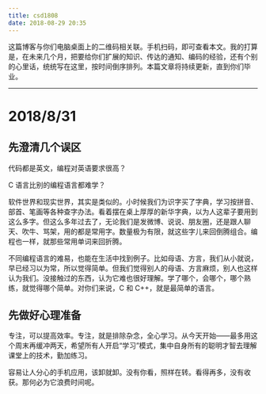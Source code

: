 ```yaml
---
title: csd1808
date: 2018-08-29 20:35
---
```


这篇博客与你们电脑桌面上的二维码相关联。手机扫码，即可查看本文。我的打算是，在未来几个月，把要给你们扩展的知识、传达的通知、编码的经验，还有个别的心里话，统统写在这里，按时间倒序排列。本篇文章将持续更新，直到你们毕业。

<!-- more -->

---

# 2018/8/31

## 先澄清几个误区

代码都是英文，编程对英语要求很高？

C 语言比别的编程语言都难学？

软件世界和现实世界，其实是类似的。小时候我们为识字买了字典，学习按拼音、部首、笔画等各种查字办法。看着摆在桌上厚厚的新华字典，以为人这辈子要用到这么多字。但这么多年过去了，无论我们是发微博、说说、朋友圈，还是跟人聊天、吹牛、骂架，用的都是常用字。数量极为有限，就这些字儿来回倒腾组合。编程也一样，就那些常用单词来回折腾。

不同编程语言的难易，也能在生活中找到例子。比如母语、方言，我们从小就说，早已经习以为常，所以觉得简单。但我们觉得别人的母语、方言麻烦，别人也这样认为我们。没接触过的东西，认为它难也很好理解。学了哪个，会哪个，哪个熟练，就觉得哪个简单。对你们来说，C 和 C++，就是最简单的语言。

## 先做好心理准备

专注，可以提高效率。专注，就是排除杂念，全心学习。从今天开始——最多用这个周末再缓冲两天，希望所有人开启“学习”模式，集中自身所有的聪明才智去理解课堂上的技术，勤加练习。

容易让人分心的手机应用，该卸就卸。没有你看，照样在转。看得再多，没有收获。那何必为它浪费时间呢。